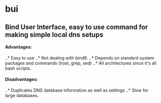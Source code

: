 # bui
## Bind User Interface, easy to use command for making simple local dns setups

#### Advantages:

..* Easy to use
..* Not dealing with bind9.
..* Depends on standard system packages and commands (host, grep, sed)
..* All architectures since it's all bash scripts.


#### Disadvantages:
..* Duplicates DNS database information as well as settings
..* Slow for large databases.

